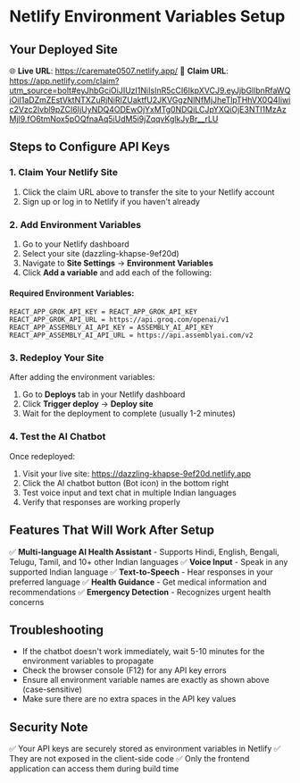 # Netlify Environment Variables Setup

## Your Deployed Site
🌐 **Live URL**: https://caremate0507.netlify.app/
🔗 **Claim URL**: https://app.netlify.com/claim?utm_source=bolt#eyJhbGciOiJIUzI1NiIsInR5cCI6IkpXVCJ9.eyJjbGllbnRfaWQiOiI1aDZmZEstVktNTXZuRjNiRlZUaktfU2JKVGgzNlNfMjJheTlpTHhVX0Q4Iiwic2Vzc2lvbl9pZCI6IjUyNDQ4ODEwOjYxMTg0NDQiLCJpYXQiOjE3NTI1MzAzMjl9.fO6tmNox5pOQfnaAq5iUdM5i9jZqqvKglkJyBr__rLU

## Steps to Configure API Keys

### 1. Claim Your Netlify Site
1. Click the claim URL above to transfer the site to your Netlify account
2. Sign up or log in to Netlify if you haven't already

### 2. Add Environment Variables
1. Go to your Netlify dashboard
2. Select your site (dazzling-khapse-9ef20d)
3. Navigate to **Site Settings** → **Environment Variables**
4. Click **Add a variable** and add each of the following:

#### Required Environment Variables:
```
REACT_APP_GROK_API_KEY = REACT_APP_GROK_API_KEY
REACT_APP_GROK_API_URL = https://api.groq.com/openai/v1
REACT_APP_ASSEMBLY_AI_API_KEY = ASSEMBLY_AI_API_KEY
REACT_APP_ASSEMBLY_AI_API_URL = https://api.assemblyai.com/v2
```

### 3. Redeploy Your Site
After adding the environment variables:
1. Go to **Deploys** tab in your Netlify dashboard
2. Click **Trigger deploy** → **Deploy site**
3. Wait for the deployment to complete (usually 1-2 minutes)

### 4. Test the AI Chatbot
Once redeployed:
1. Visit your live site: https://dazzling-khapse-9ef20d.netlify.app
2. Click the AI chatbot button (Bot icon) in the bottom right
3. Test voice input and text chat in multiple Indian languages
4. Verify that responses are working properly

## Features That Will Work After Setup
✅ **Multi-language AI Health Assistant** - Supports Hindi, English, Bengali, Telugu, Tamil, and 10+ other Indian languages
✅ **Voice Input** - Speak in any supported Indian language
✅ **Text-to-Speech** - Hear responses in your preferred language
✅ **Health Guidance** - Get medical information and recommendations
✅ **Emergency Detection** - Recognizes urgent health concerns

## Troubleshooting
- If the chatbot doesn't work immediately, wait 5-10 minutes for the environment variables to propagate
- Check the browser console (F12) for any API key errors
- Ensure all environment variable names are exactly as shown above (case-sensitive)
- Make sure there are no extra spaces in the API key values

## Security Note
✅ Your API keys are securely stored as environment variables in Netlify
✅ They are not exposed in the client-side code
✅ Only the frontend application can access them during build time